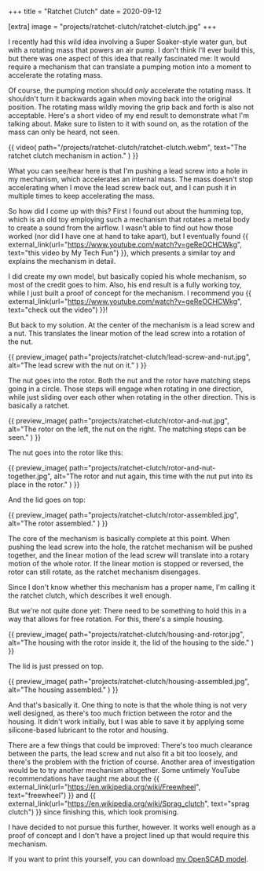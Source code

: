 +++
title = "Ratchet Clutch"
date = 2020-09-12

[extra]
image = "projects/ratchet-clutch/ratchet-clutch.jpg"
+++

I recently had this wild idea involving a Super Soaker-style water gun, but with a rotating mass that powers an air pump. I don't think I'll ever build this, but there was one aspect of this idea that really fascinated me: It would require a mechanism that can translate a pumping motion into a moment to accelerate the rotating mass.

Of course, the pumping motion should _only_ accelerate the rotating mass. It shouldn't turn it backwards again when moving back into the original position. The rotating mass wildly moving the grip back and forth is also not acceptable. Here's a short video of my end result to demonstrate what I'm talking about. Make sure to listen to it with sound on, as the rotation of the mass can only be heard, not seen.

{{
    video(
        path="/projects/ratchet-clutch/ratchet-clutch.webm",
        text="The ratchet clutch mechanism in action."
    )
}}

What you can see/hear here is that I'm pushing a lead screw into a hole in my mechanism, which accelerates an internal mass. The mass doesn't stop accelerating when I move the lead screw back out, and I can push it in multiple times to keep accelerating the mass.

So how did I come up with this? First I found out about the humming top, which is an old toy employing such a mechanism that rotates a metal body to create a sound from the airflow. I wasn't able to find out how those worked (nor did I have one at hand to take apart), but I eventually found {{ external_link(url="https://www.youtube.com/watch?v=geReOCHCWkg", text="this video by My Tech Fun") }}, which presents a similar toy and explains the mechanism in detail.

I did create my own model, but basically copied his whole mechanism, so most of the credit goes to him. Also, his end result is a fully working toy, while I just built a proof of concept for the mechanism. I recommend you {{ external_link(url="https://www.youtube.com/watch?v=geReOCHCWkg", text="check out the video") }}!

But back to my solution. At the center of the mechanism is a lead screw and a nut. This translates the linear motion of the lead screw into a rotation of the nut.

{{
    preview_image(
        path="projects/ratchet-clutch/lead-screw-and-nut.jpg",
        alt="The lead screw with the nut on it."
    )
}}

The nut goes into the rotor. Both the nut and the rotor have matching steps going in a circle. Those steps will engage when rotating in one direction, while just sliding over each other when rotating in the other direction. This is basically a ratchet.

{{
    preview_image(
        path="projects/ratchet-clutch/rotor-and-nut.jpg",
        alt="The rotor on the left, the nut on the right. The matching steps can be seen."
    )
}}

The nut goes into the rotor like this:

{{
    preview_image(
        path="projects/ratchet-clutch/rotor-and-nut-together.jpg",
        alt="The rotor and nut again, this time with the nut put into its place in the rotor."
    )
}}

And the lid goes on top:

{{
    preview_image(
        path="projects/ratchet-clutch/rotor-assembled.jpg",
        alt="The rotor assembled."
    )
}}

The core of the mechanism is basically complete at this point. When pushing the lead screw into the hole, the ratchet mechanism will be pushed together, and the linear motion of the lead screw will translate into a rotary motion of the whole rotor. If the linear motion is stopped or reversed, the rotor can still rotate, as the ratchet mechanism disengages.

Since I don't know whether this mechanism has a proper name, I'm calling it the ratchet clutch, which describes it well enough.

But we're not quite done yet: There need to be something to hold this in a way that allows for free rotation. For this, there's a simple housing.

{{
    preview_image(
        path="projects/ratchet-clutch/housing-and-rotor.jpg",
        alt="The housing with the rotor inside it, the lid of the housing to the side."
    )
}}

The lid is just pressed on top.

{{
    preview_image(
        path="projects/ratchet-clutch/housing-assembled.jpg",
        alt="The housing assembled."
    )
}}

And that's basically it. One thing to note is that the whole thing is not very well designed, as there's too much friction between the rotor and the housing. It didn't work initially, but I was able to save it by applying some silicone-based lubricant to the rotor and housing.

There are a few things that could be improved: There's too much clearance between the parts, the lead screw and nut also fit a bit too loosely, and there's the problem with the friction of course. Another area of investigation would be to try another mechanism altogether. Some untimely YouTube recommendations have taught me about the {{ external_link(url="https://en.wikipedia.org/wiki/Freewheel", text="freewheel") }} and {{ external_link(url="https://en.wikipedia.org/wiki/Sprag_clutch", text="sprag clutch") }} since finishing this, which look promising.

I have decided to not pursue this further, however. It works well enough as a proof of concept and I don't have a project lined up that would require this mechanism.

If you want to print this yourself, you can download [my OpenSCAD model](ratchet-clutch.zip).
